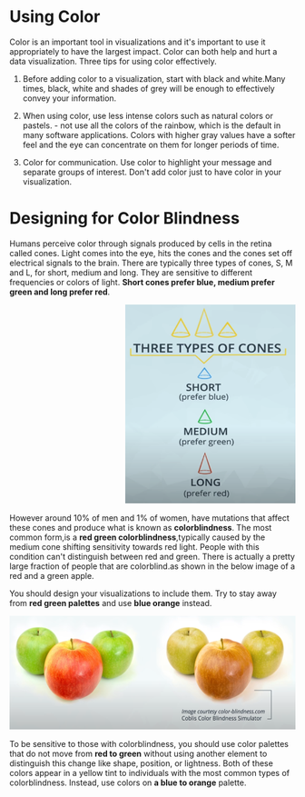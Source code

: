 ﻿
# Using Color

Color is an important tool in visualizations and it's important to use it appropriately to have the largest impact. Color can both help and hurt a data visualization. Three tips for using color effectively.

   1. Before adding color to a visualization, start with black and white.Many times, black, white and shades of grey will be enough to effectively convey your information. 

   2. When using color, use less intense colors such as natural colors or pastels.  - not use all the colors of the rainbow, which is the default in many software applications. Colors with higher gray values have a softer feel and the eye can concentrate on them for longer periods of time. 

   3. Color for communication. Use color to highlight your message and separate groups of interest. Don't add color just to have color in your visualization.


# Designing for Color Blindness

Humans perceive color through signals produced by cells in the retina called cones. Light comes into the eye, hits the cones and the cones set off electrical signals to the brain. There are typically three types of cones, S, M and L, for short, medium and long. They are sensitive to different frequencies or colors of light. **Short cones prefer blue, medium prefer green and long prefer red**. 

 <p align="right">
  <img src="../img/20.PNG" alt="" width="300" height="350" >
 </p>

 However around 10% of men and 1% of women, have mutations that affect these cones and produce what is known as **colorblindness**. 
 The most common form,is a **red green colorblindness**,typically caused by the medium cone shifting sensitivity towards red light. People with this condition can't distinguish between red and green. There is actually a pretty large fraction of people that are colorblind.as shown in the below image of a red and a green apple.
 
 You should design your visualizations to include them. Try to stay away from **red green palettes** and use **blue orange** instead.

 <p align="right">
  <img src="../img/21.PNG" alt="" width="600" height="200" >
 </p>

To be sensitive to those with colorblindness, you should use color palettes that do not move from **red to green** without using another element to distinguish this change like shape, position, or lightness. Both of these colors appear in a yellow tint to individuals with the most common types of colorblindness. Instead, use colors on **a blue to orange** palette.
